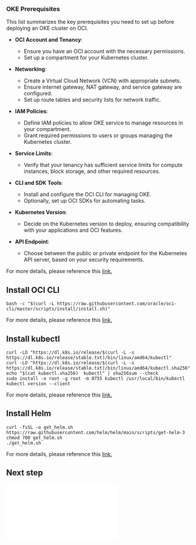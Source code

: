 ### OKE Prerequisites

This list summarizes the key prerequisites you need to set up before deploying an OKE cluster on OCI.

- **OCI Account and Tenancy**:
  - Ensure you have an OCI account with the necessary permissions.
  - Set up a compartment for your Kubernetes cluster.

- **Networking**:
  - Create a Virtual Cloud Network (VCN) with appropriate subnets.
  - Ensure internet gateway, NAT gateway, and service gateway are configured.
  - Set up route tables and security lists for network traffic.

- **IAM Policies**:
  - Define IAM policies to allow OKE service to manage resources in your compartment.
  - Grant required permissions to users or groups managing the Kubernetes cluster.

- **Service Limits**:
  - Verify that your tenancy has sufficient service limits for compute instances, block storage, and other required resources.

- **CLI and SDK Tools**:
  - Install and configure the OCI CLI for managing OKE.
  - Optionally, set up OCI SDKs for automating tasks.

- **Kubernetes Version**:
  - Decide on the Kubernetes version to deploy, ensuring compatibility with your applications and OCI features.

- **API Endpoint**:
  - Choose between the public or private endpoint for the Kubernetes API server, based on your security requirements.

For more details, please reference this [link.](https://docs.oracle.com/en-us/iaas/Content/ContEng/Concepts/contengprerequisites.htm)


## Install OCI CLI

```
bash -c "$(curl -L https://raw.githubusercontent.com/oracle/oci-cli/master/scripts/install/install.sh)"
```

For more details, please reference this [link.](https://docs.oracle.com/en-us/iaas/Content/API/SDKDocs/cliinstall.htm)

## Install kubectl

```
curl -LO "https://dl.k8s.io/release/$(curl -L -s https://dl.k8s.io/release/stable.txt)/bin/linux/amd64/kubectl"
curl -LO "https://dl.k8s.io/release/$(curl -L -s https://dl.k8s.io/release/stable.txt)/bin/linux/amd64/kubectl.sha256"
echo "$(cat kubectl.sha256)  kubectl" | sha256sum --check
sudo install -o root -g root -m 0755 kubectl /usr/local/bin/kubectl
kubectl version --client
```

For more details, please reference this [link.](https://kubernetes.io/docs/tasks/tools/install-kubectl-linux/)

## Install Helm

```
curl -fsSL -o get_helm.sh https://raw.githubusercontent.com/helm/helm/main/scripts/get-helm-3
chmod 700 get_helm.sh
./get_helm.sh
```

For more details, please reference this [link.](https://helm.sh/docs/intro/install/)

## Next step

![Continue to OKE creation](../setup/README.md)